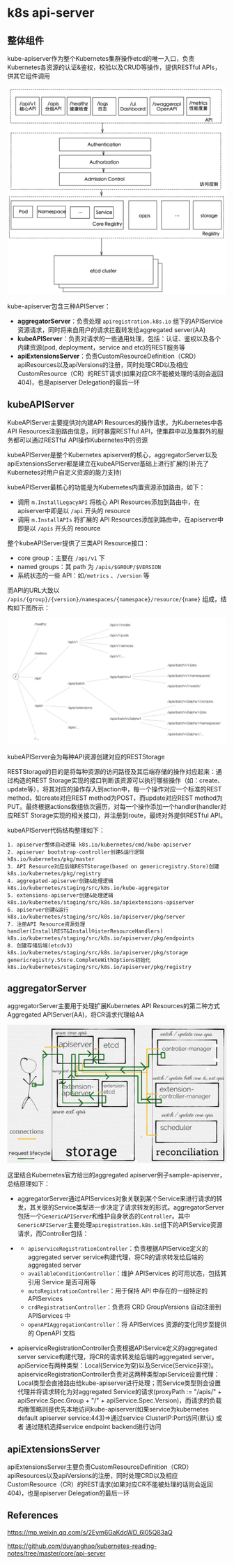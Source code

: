 # k8s api-server



## 整体组件

kube-apiserver作为整个Kubernetes集群操作etcd的唯一入口，负责Kubernetes各资源的认证&鉴权，校验以及CRUD等操作，提供RESTful APIs，供其它组件调用

![apiserver-compose](img/apiserver-compose.png)



kube-apiserver包含三种APIServer：

- **aggregatorServer**：负责处理 `apiregistration.k8s.io` 组下的APIService资源请求，同时将来自用户的请求拦截转发给aggregated server(AA)
- **kubeAPIServer**：负责对请求的一些通用处理，包括：认证、鉴权以及各个内建资源(pod, deployment，service and etc)的REST服务等
- **apiExtensionsServer**：负责CustomResourceDefinition（CRD）apiResources以及apiVersions的注册，同时处理CRD以及相应CustomResource（CR）的REST请求(如果对应CR不能被处理的话则会返回404)，也是apiserver Delegation的最后一环



## kubeAPIServer

KubeAPIServer主要提供对内建API Resources的操作请求，为Kubernetes中各API Resources注册路由信息，同时暴露RESTful API，使集群中以及集群外的服务都可以通过RESTful API操作Kubernetes中的资源

kubeAPIServer是整个Kubernetes apiserver的核心，aggregatorServer以及apiExtensionsServer都是建立在kubeAPIServer基础上进行扩展的(补充了Kubernetes对用户自定义资源的能力支持)

kubeAPIServer最核心的功能是为Kubernetes内置资源添加路由，如下：

- 调用 `m.InstallLegacyAPI` 将核心 API Resources添加到路由中，在apiserver中即是以 `/api` 开头的 resource
- 调用 `m.InstallAPIs` 将扩展的 API Resources添加到路由中，在apiserver中即是以 `/apis` 开头的 resource



整个kubeAPIServer提供了三类API Resource接口：

- core group：主要在 `/api/v1` 下
- named groups：其 path 为 `/apis/$GROUP/$VERSION`
- 系统状态的一些 API：如`/metrics` 、`/version` 等

而API的URL大致以 `/apis/{group}/{version}/namespaces/{namespace}/resource/{name}` 组成，结构如下图所示：

![apiserver-url](img/apiserver-url.png)



kubeAPIServer会为每种API资源创建对应的RESTStorage

RESTStorage的目的是将每种资源的访问路径及其后端存储的操作对应起来：通过构造的REST Storage实现的接口判断该资源可以执行哪些操作（如：create、update等），将其对应的操作存入到action中，每一个操作对应一个标准的REST method，如create对应REST method为POST，而update对应REST method为PUT。最终根据actions数组依次遍历，对每一个操作添加一个handler(handler对应REST Storage实现的相关接口)，并注册到route，最终对外提供RESTful API。



kubeAPIServer代码结构整理如下：

```
1. apiserver整体启动逻辑 k8s.io/kubernetes/cmd/kube-apiserver
2. apiserver bootstrap-controller创建&运行逻辑 k8s.io/kubernetes/pkg/master
3. API Resource对应后端RESTStorage(based on genericregistry.Store)创建 k8s.io/kubernetes/pkg/registry
4. aggregated-apiserver创建&处理逻辑 k8s.io/kubernetes/staging/src/k8s.io/kube-aggregator
5. extensions-apiserver创建&处理逻辑 k8s.io/kubernetes/staging/src/k8s.io/apiextensions-apiserver
6. apiserver创建&运行 k8s.io/kubernetes/staging/src/k8s.io/apiserver/pkg/server
7. 注册API Resource资源处理handler(InstallREST&Install®isterResourceHandlers) k8s.io/kubernetes/staging/src/k8s.io/apiserver/pkg/endpoints
8. 创建存储后端(etcdv3) k8s.io/kubernetes/staging/src/k8s.io/apiserver/pkg/storage
genericregistry.Store.CompleteWithOptions初始化 k8s.io/kubernetes/staging/src/k8s.io/apiserver/pkg/registry
```



## aggregatorServer

aggregatorServer主要用于处理扩展Kubernetes API Resources的第二种方式Aggregated APIServer(AA)，将CR请求代理给AA

![aggregatorserver-flow](img/aggregatorserver-flow.png)

这里结合Kubernetes官方给出的aggregated apiserver例子sample-apiserver，总结原理如下：

- aggregatorServer通过APIServices对象关联到某个Service来进行请求的转发，其关联的Service类型进一步决定了请求转发的形式。aggregatorServer包括一个`GenericAPIServer`和维护自身状态的`Controller`。其中`GenericAPIServer`主要处理`apiregistration.k8s.io`组下的APIService资源请求，而Controller包括：

- - `apiserviceRegistrationController`：负责根据APIService定义的aggregated server service构建代理，将CR的请求转发给后端的aggregated server
  - `availableConditionController`：维护 APIServices 的可用状态，包括其引用 Service 是否可用等
  - `autoRegistrationController`：用于保持 API 中存在的一组特定的 APIServices
  - `crdRegistrationController`：负责将 CRD GroupVersions 自动注册到 APIServices 中
  - `openAPIAggregationController`：将 APIServices 资源的变化同步至提供的 OpenAPI 文档

- apiserviceRegistrationController负责根据APIService定义的aggregated server service构建代理，将CR的请求转发给后端的aggregated server。apiService有两种类型：Local(Service为空)以及Service(Service非空)。apiserviceRegistrationController负责对这两种类型apiService设置代理：Local类型会直接路由给kube-apiserver进行处理；而Service类型则会设置代理并将请求转化为对aggregated Service的请求(proxyPath := "/apis/" + apiService.Spec.Group + "/" + apiService.Spec.Version)，而请求的负载均衡策略则是优先本地访问kube-apiserver(如果service为kubernetes default apiserver service:443)=>通过service ClusterIP:Port访问(默认) 或者 通过随机选择service endpoint backend进行访问



## apiExtensionsServer

apiExtensionsServer主要负责CustomResourceDefinition（CRD）apiResources以及apiVersions的注册，同时处理CRD以及相应CustomResource（CR）的REST请求(如果对应CR不能被处理的话则会返回404)，也是apiserver Delegation的最后一环



## References

https://mp.weixin.qq.com/s/2Eym6GaKdcWD_6l05Q83aQ

https://github.com/duyanghao/kubernetes-reading-notes/tree/master/core/api-server